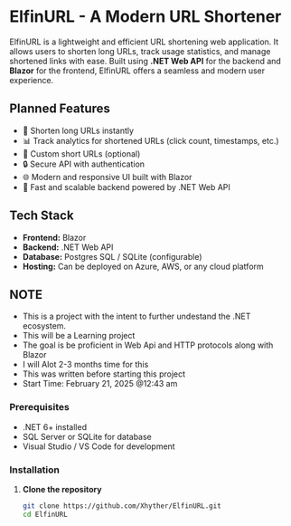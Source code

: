 # ElfinURL - A Modern URL Shortener

ElfinURL is a lightweight and efficient URL shortening web application. It allows users to shorten long URLs, track usage statistics, and manage shortened links with ease. Built using **.NET Web API** for the backend and **Blazor** for the frontend, ElfinURL offers a seamless and modern user experience.

## Planned Features
- 🔗 Shorten long URLs instantly
- 📊 Track analytics for shortened URLs (click count, timestamps, etc.)
- 🔑 Custom short URLs (optional)
- 🔒 Secure API with authentication
- 🌐 Modern and responsive UI built with Blazor
- 🚀 Fast and scalable backend powered by .NET Web API

## Tech Stack
- **Frontend:** Blazor
- **Backend:** .NET Web API
- **Database:** Postgres SQL / SQLite (configurable)
- **Hosting:** Can be deployed on Azure, AWS, or any cloud platform

## NOTE
- This is a project with the intent to further undestand the .NET ecosystem.
- This will be a Learning project
- The goal is be proficient in Web Api and HTTP protocols along with Blazor
- I will Alot 2-3 months time for this
- This was written before starting this project
- Start Time: February 21, 2025 @12:43 am

### Prerequisites
- .NET 6+ installed
- SQL Server or SQLite for database
- Visual Studio / VS Code for development

### Installation

1. **Clone the repository**
   ```sh
   git clone https://github.com/Xhyther/ElfinURL.git
   cd ElfinURL
